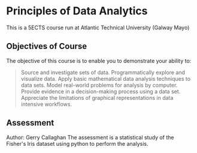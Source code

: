# Principles of Data Analytics
This is a 5ECTS course run at Atlantic Technical University (Galway Mayo)

## Objectives of Course
The objective of this course is to enable you to demonstrate your ability to:

> Source and investigate sets of data.
> Programmatically explore and visualize data.
> Apply basic mathematical data analysis techniques to data sets.
> Model real-world problems for analysis by computer.
> Provide evidence in a decision-making process using a data set.
> Appreciate the limitations of graphical representations in data intensive workflows.


## Assessment
Author: Gerry Callaghan
The assessment is a statistical study of the Fisher's Iris dataset using python to perform the analysis.
